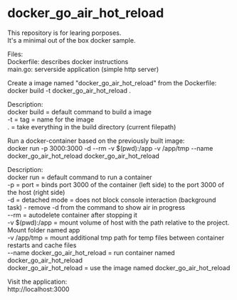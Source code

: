 # docker_go_air_hot_reload

This repository is for learing porposes.<br/>
It's a minimal out of the box docker sample.<br/>

Files:<br/>
Dockerfile: describes docker instructions<br/>
main.go: serverside application (simple http server)<br/>

Create a image named "docker_go_air_hot_reload" from the Dockerfile:<br/>
docker build -t docker_go_air_hot_reload . <br/>

Description:<br/>
docker build = default command to build a image<br/>
-t = tag = name for the image<br/>
. = take everything in the build directory (current filepath)<br/>

Run a docker-container based on the previously built image:<br/>
docker run -p 3000:3000 -d --rm -v $(pwd):/app -v /app/tmp --name <br/>
docker_go_air_hot_reload docker_go_air_hot_reload<br/>

Description:<br/>
docker run = default command to run a container<br/>
-p = port = binds port 3000 of the container (left side) to the port 3000 of the host (right side)<br/>
-d = detached mode = does not block console interaction (background task) - remove -d from the command to show air in progress<br/>
--rm = autodelete container after stopping it<br/>
-v $(pwd):/app = mount volume of host with the path relative to the project. Mount folder named app<br/>
-v /app/tmp = mount additional tmp path for temp files between container restarts and cache files<br/>
--name docker_go_air_hot_reload = run container named docker_go_air_hot_reload<br/>
docker_go_air_hot_reload = use the image named docker_go_air_hot_reload<br/>

Visit the application:<br/>
http://localhost:3000 <br/>
